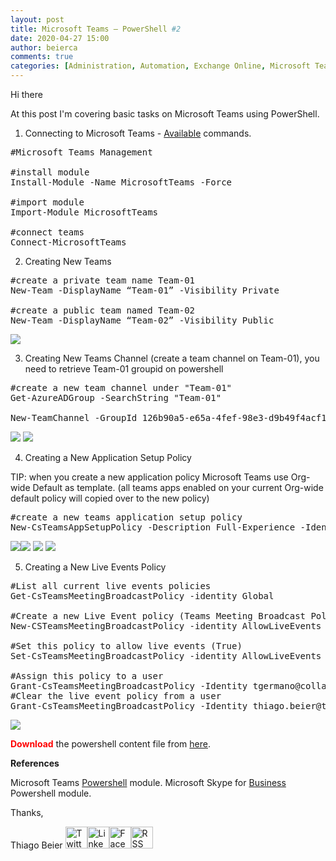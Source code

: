 ```yaml
---
layout: post
title: Microsoft Teams – PowerShell #2
date: 2020-04-27 15:00
author: beierca
comments: true
categories: [Administration, Automation, Exchange Online, Microsoft Teams, Office365, Powershell]
---
```

Hi there

At this post I'm covering basic tasks on Microsoft Teams using PowerShell.

1. Connecting to Microsoft Teams - <a href="https://docs.microsoft.com/en-us/powershell/module/teams/?view=teams-ps">Available</a> commands.
<pre>#Microsoft Teams Management

#install module
Install-Module -Name MicrosoftTeams -Force

#import module
Import-Module MicrosoftTeams

#connect teams
Connect-MicrosoftTeams</pre>
2. Creating New Teams
<pre>#create a private team name Team-01
New-Team -DisplayName “Team-01” -Visibility Private

#create a public team named Team-02
New-Team -DisplayName “Team-02” -Visibility Public</pre>
<img src="https://thiagobeierblog.blob.core.windows.net/posts/o365/teams/9.png" />

3. Creating New Teams Channel (create a team channel on Team-01), you need to retrieve Team-01 groupid on powershell
<pre>#create a new team channel under "Team-01" 
Get-AzureADGroup -SearchString "Team-01"

New-TeamChannel -GroupId 126b90a5-e65a-4fef-98e3-d9b49f4acf12 -DisplayName "Engineering" -MembershipType Private</pre>
<img src="https://thiagobeierblog.blob.core.windows.net/posts/o365/teams/10.png" />
<img src="https://thiagobeierblog.blob.core.windows.net/posts/o365/teams/11.png" />

4. Creating a New Application Setup Policy

TIP: when you create a new application policy Microsoft Teams use Org-wide Default as template. (all teams apps enabled on your current Org-wide default policy will copied over to the new policy)
<pre>#create a new teams application setup policy
New-CsTeamsAppSetupPolicy -Description Full-Experience -Identity App-Setup-Policy-01 -Confirm:$true</pre>
<img src="https://thiagobeierblog.blob.core.windows.net/posts/o365/teams/13.png" /><img style="color:var(--color-text);" src="https://thiagobeierblog.blob.core.windows.net/posts/o365/teams/12.png" />
<img style="color:var(--color-text);" src="https://thiagobeierblog.blob.core.windows.net/posts/o365/teams/14.png" />
<img style="color:var(--color-text);" src="https://thiagobeierblog.blob.core.windows.net/posts/o365/teams/15.png" />

5. Creating a New Live Events Policy
<pre>#List all current live events policies
Get-CsTeamsMeetingBroadcastPolicy -identity Global

#Create a new Live Event policy (Teams Meeting Broadcast Policy)
New-CSTeamsMeetingBroadcastPolicy -identity AllowLiveEvents

#Set this policy to allow live events (True)
Set-CsTeamsMeetingBroadcastPolicy -identity AllowLiveEvents -AllowBroadcastScheduling $true

#Assign this policy to a user
Grant-CsTeamsMeetingBroadcastPolicy -Identity tgermano@collabcan.com -PolicyName AllowLiveEvents -Verbose
#Clear the live event policy from a user
Grant-CsTeamsMeetingBroadcastPolicy -Identity thiago.beier@thebeier.com -PolicyName $null -Verbose
</pre>
<img src="https://thiagobeierblog.blob.core.windows.net/posts/o365/teams/8.png" />

<span style="color:#ff0000;"><strong>Download</strong> </span>the powershell content file from <a href="https://thiagobeierblog.blob.core.windows.net/posts/o365/teams/powershell2.txt">here</a>.

<strong>References</strong>

Microsoft Teams <a href="https://www.powershellgallery.com/packages/MicrosoftTeams/1.0.5">Powershell</a> module.
Microsoft Skype for <a href="https://www.microsoft.com/en-us/download/details.aspx?id=39366">Business</a> Powershell module.

Thanks,

Thiago Beier
<a href="https://twitter.com/thiagobeier"><img title="Twitter" src="https://socialmediawidgets.files.wordpress.com/2014/03/twitter1.png" alt="Twitter" width="35" height="35" /></a><a href="https://www.linkedin.com/in/tbeier/"><img title="LinkedIn" src="https://socialmediawidgets.files.wordpress.com/2014/03/linkedin1.png" alt="LinkedIn" width="35" height="35" /></a><a href="https://www.facebook.com/TheBeier/"><img title="Facebook" src="https://socialmediawidgets.files.wordpress.com/2014/03/facebook1.png" alt="Facebook" width="35" height="35" /></a><a href="https://thiagobeier.wordpress.com/feed/"><img title="RSS" src="https://socialmediawidgets.files.wordpress.com/2014/03/rss1.png" alt="RSS" width="35" height="35" /></a>
